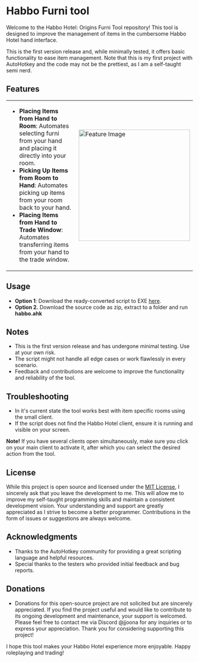 # Habbo Furni tool
Welcome to the Habbo Hotel: Origins Furni Tool repository! This tool is designed to improve the management of items in the cumbersome Habbo Hotel hand interface.

This is the first version release and, while minimally tested, it offers basic functionality to ease item management. Note that this is my first project with AutoHotkey and the code may not be the prettiest, as I am a self-taught semi nerd.


## Features
<table>
  <tr>
    <td>
      <ul>
        <li><strong>Placing Items from Hand to Room</strong>: Automates selecting furni from your hand and placing it directly into your room.</li>
        <li><strong>Picking Up Items from Room to Hand</strong>: Automates picking up items from your room back to your hand.</li>
        <li><strong>Placing Items from Hand to Trade Window</strong>: Automates transferring items from your hand to the trade window.</li>
      </ul>
    </td>
    <td>
      <img src="https://github.com/jjoonafkin1/habbofurnitool/assets/94869520/67681689-dcde-4ac0-af19-54a547e02ecb" alt="Feature Image" width="300">
    </td>
  </tr>
</table>


## Usage
* **Option 1**: Download the ready-converted script to EXE [here](https://github.com/jjoonafkin1/habbofurnitool/releases/download/v1.0.0/Habbo.Furni.Tool.exe).
* **Option 2.** Download the source code as zip, extract to a folder and run **habbo.ahk**

## Notes
* This is the first version release and has undergone minimal testing. Use at your own risk.
* The script might not handle all edge cases or work flawlessly in every scenario.
* Feedback and contributions are welcome to improve the functionality and reliability of the tool.

## Troubleshooting
* In it's current state the tool works best with item specific rooms using the small client.
* If the script does not find the Habbo Hotel client, ensure it is running and visible on your screen.

 **Note!** If you have several clients open simultaneously, make sure you click on your main client to activate it, after which you can select the desired action from the tool.

## License
While this project is open source and licensed under the [MIT License](https://github.com/jjoonafkin1/habbofurnitool/blob/main/LICENSE), I sincerely ask that you leave the development to me. This will allow me to improve my self-taught programming skills and maintain a consistent development vision. Your understanding and support are greatly appreciated as I strive to become a better programmer. Contributions in the form of issues or suggestions are always welcome.

## Acknowledgments
* Thanks to the AutoHotkey community for providing a great scripting language and helpful resources.
* Special thanks to the testers who provided initial feedback and bug reports.

## Donations
* Donations for this open-source project are not solicited but are sincerely appreciated. If you find the project useful and would like to contribute to its ongoing development and maintenance, your support is welcomed. Please feel free to contact me via Discord @jjoona for any inquiries or to express your appreciation. Thank you for considering supporting this project!

I hope this tool makes your Habbo Hotel experience more enjoyable. Happy roleplaying and trading!
